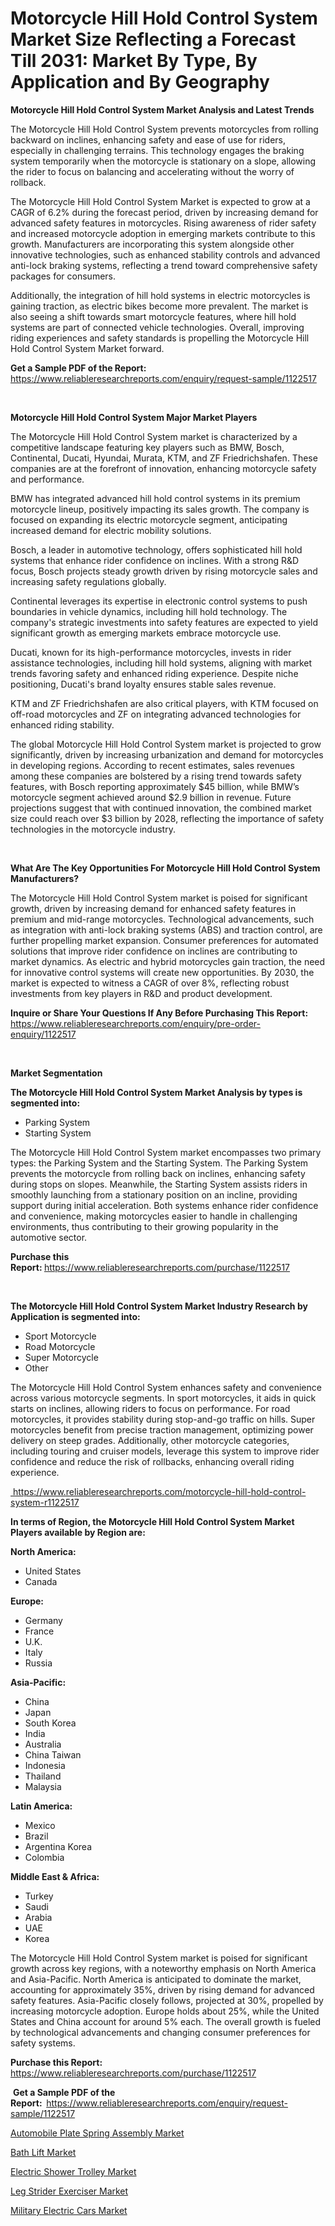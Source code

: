 <p><h1>Motorcycle Hill Hold Control System Market Size Reflecting a Forecast Till 2031: Market By Type, By Application and By Geography</h1></p><p><strong>Motorcycle Hill Hold Control System Market Analysis and Latest Trends</strong></p>
<p><p>The Motorcycle Hill Hold Control System prevents motorcycles from rolling backward on inclines, enhancing safety and ease of use for riders, especially in challenging terrains. This technology engages the braking system temporarily when the motorcycle is stationary on a slope, allowing the rider to focus on balancing and accelerating without the worry of rollback.</p><p>The Motorcycle Hill Hold Control System Market is expected to grow at a CAGR of 6.2% during the forecast period, driven by increasing demand for advanced safety features in motorcycles. Rising awareness of rider safety and increased motorcycle adoption in emerging markets contribute to this growth. Manufacturers are incorporating this system alongside other innovative technologies, such as enhanced stability controls and advanced anti-lock braking systems, reflecting a trend toward comprehensive safety packages for consumers.</p><p>Additionally, the integration of hill hold systems in electric motorcycles is gaining traction, as electric bikes become more prevalent. The market is also seeing a shift towards smart motorcycle features, where hill hold systems are part of connected vehicle technologies. Overall, improving riding experiences and safety standards is propelling the Motorcycle Hill Hold Control System Market forward.</p></p>
<p><strong>Get a Sample PDF of the Report:&nbsp;</strong> <a href="https://www.reliableresearchreports.com/enquiry/request-sample/1122517?utm_campaign=13&utm_medium=2&utm_source=Github&utm_content=ia&utm_term=04112024&utm_id=motorcycle-hill-hold-control-system">https://www.reliableresearchreports.com/enquiry/request-sample/1122517</a></p>
<p>&nbsp;</p>
<p><strong>Motorcycle Hill Hold Control System Major Market Players</strong></p>
<p><p>The Motorcycle Hill Hold Control System market is characterized by a competitive landscape featuring key players such as BMW, Bosch, Continental, Ducati, Hyundai, Murata, KTM, and ZF Friedrichshafen. These companies are at the forefront of innovation, enhancing motorcycle safety and performance.</p><p>BMW has integrated advanced hill hold control systems in its premium motorcycle lineup, positively impacting its sales growth. The company is focused on expanding its electric motorcycle segment, anticipating increased demand for electric mobility solutions.</p><p>Bosch, a leader in automotive technology, offers sophisticated hill hold systems that enhance rider confidence on inclines. With a strong R&D focus, Bosch projects steady growth driven by rising motorcycle sales and increasing safety regulations globally.</p><p>Continental leverages its expertise in electronic control systems to push boundaries in vehicle dynamics, including hill hold technology. The company's strategic investments into safety features are expected to yield significant growth as emerging markets embrace motorcycle use.</p><p>Ducati, known for its high-performance motorcycles, invests in rider assistance technologies, including hill hold systems, aligning with market trends favoring safety and enhanced riding experience. Despite niche positioning, Ducati's brand loyalty ensures stable sales revenue.</p><p>KTM and ZF Friedrichshafen are also critical players, with KTM focused on off-road motorcycles and ZF on integrating advanced technologies for enhanced riding stability.</p><p>The global Motorcycle Hill Hold Control System market is projected to grow significantly, driven by increasing urbanization and demand for motorcycles in developing regions. According to recent estimates, sales revenues among these companies are bolstered by a rising trend towards safety features, with Bosch reporting approximately $45 billion, while BMW’s motorcycle segment achieved around $2.9 billion in revenue. Future projections suggest that with continued innovation, the combined market size could reach over $3 billion by 2028, reflecting the importance of safety technologies in the motorcycle industry.</p></p>
<p>&nbsp;</p>
<p><strong>What Are The Key Opportunities For Motorcycle Hill Hold Control System Manufacturers?</strong></p>
<p><p>The Motorcycle Hill Hold Control System market is poised for significant growth, driven by increasing demand for enhanced safety features in premium and mid-range motorcycles. Technological advancements, such as integration with anti-lock braking systems (ABS) and traction control, are further propelling market expansion. Consumer preferences for automated solutions that improve rider confidence on inclines are contributing to market dynamics. As electric and hybrid motorcycles gain traction, the need for innovative control systems will create new opportunities. By 2030, the market is expected to witness a CAGR of over 8%, reflecting robust investments from key players in R&D and product development.</p></p>
<p><strong>Inquire or Share Your Questions If Any Before Purchasing This Report:</strong> <a href="https://www.reliableresearchreports.com/enquiry/pre-order-enquiry/1122517?utm_campaign=13&utm_medium=2&utm_source=Github&utm_content=ia&utm_term=04112024&utm_id=motorcycle-hill-hold-control-system">https://www.reliableresearchreports.com/enquiry/pre-order-enquiry/1122517</a></p>
<p>&nbsp;</p>
<p><strong>Market Segmentation</strong></p>
<p><strong>The Motorcycle Hill Hold Control System Market Analysis by types is segmented into:</strong></p>
<p><ul><li>Parking System</li><li>Starting System</li></ul></p>
<p><p>The Motorcycle Hill Hold Control System market encompasses two primary types: the Parking System and the Starting System. The Parking System prevents the motorcycle from rolling back on inclines, enhancing safety during stops on slopes. Meanwhile, the Starting System assists riders in smoothly launching from a stationary position on an incline, providing support during initial acceleration. Both systems enhance rider confidence and convenience, making motorcycles easier to handle in challenging environments, thus contributing to their growing popularity in the automotive sector.</p></p>
<p><strong>Purchase this Report:&nbsp;</strong><a href="https://www.reliableresearchreports.com/purchase/1122517?utm_campaign=13&utm_medium=2&utm_source=Github&utm_content=ia&utm_term=04112024&utm_id=motorcycle-hill-hold-control-system">https://www.reliableresearchreports.com/purchase/1122517</a></p>
<p>&nbsp;</p>
<p><strong>The Motorcycle Hill Hold Control System Market Industry Research by Application is segmented into:</strong></p>
<p><ul><li>Sport Motorcycle</li><li>Road Motorcycle</li><li>Super Motorcycle</li><li>Other</li></ul></p>
<p><p>The Motorcycle Hill Hold Control System enhances safety and convenience across various motorcycle segments. In sport motorcycles, it aids in quick starts on inclines, allowing riders to focus on performance. For road motorcycles, it provides stability during stop-and-go traffic on hills. Super motorcycles benefit from precise traction management, optimizing power delivery on steep grades. Additionally, other motorcycle categories, including touring and cruiser models, leverage this system to improve rider confidence and reduce the risk of rollbacks, enhancing overall riding experience.</p></p>
<p><a href="https://www.reliableresearchreports.com/motorcycle-hill-hold-control-system-r1122517?utm_campaign=13&utm_medium=2&utm_source=Github&utm_content=ia&utm_term=04112024&utm_id=motorcycle-hill-hold-control-system">&nbsp;https://www.reliableresearchreports.com/motorcycle-hill-hold-control-system-r1122517</a></p>
<p><strong>In terms of Region, the Motorcycle Hill Hold Control System Market Players available by Region are:</strong></p>
<p>
    <p> <strong> North America: </strong>
        <ul>
            <li>United States</li>
            <li>Canada</li>
        </ul>
        </p> 
    <p> <strong> Europe: </strong>
        <ul>
            <li>Germany</li>
            <li>France</li>
            <li>U.K.</li>
            <li>Italy</li>
            <li>Russia</li>
        </ul>
        </p> 
    <p> <strong> Asia-Pacific: </strong>
        <ul>
            <li>China</li>
            <li>Japan</li>
            <li>South Korea</li>
            <li>India</li>
            <li>Australia</li>
            <li>China Taiwan</li>
            <li>Indonesia</li>
            <li>Thailand</li>
            <li>Malaysia</li>
        </ul>
        </p> 
    <p> <strong> Latin America: </strong>
        <ul>
            <li>Mexico</li>
            <li>Brazil</li>
            <li>Argentina Korea</li>
            <li>Colombia</li>
        </ul>
        </p> 
    <p> <strong> Middle East & Africa: </strong>
        <ul>
            <li>Turkey</li>
            <li>Saudi</li>
            <li>Arabia</li>
            <li>UAE</li>
            <li>Korea</li>
        </ul>
    </p>
    </p>
<p><p>The Motorcycle Hill Hold Control System market is poised for significant growth across key regions, with a noteworthy emphasis on North America and Asia-Pacific. North America is anticipated to dominate the market, accounting for approximately 35%, driven by rising demand for advanced safety features. Asia-Pacific closely follows, projected at 30%, propelled by increasing motorcycle adoption. Europe holds about 25%, while the United States and China account for around 5% each. The overall growth is fueled by technological advancements and changing consumer preferences for safety systems.</p></p>
<p><strong>Purchase this Report: </strong><a href="https://www.reliableresearchreports.com/purchase/1122517?utm_campaign=13&utm_medium=2&utm_source=Github&utm_content=ia&utm_term=04112024&utm_id=motorcycle-hill-hold-control-system">https://www.reliableresearchreports.com/purchase/1122517</a></p>
<p>&nbsp;<strong>Get a Sample PDF of the Report:&nbsp;&nbsp;</strong><a href="https://www.reliableresearchreports.com/enquiry/request-sample/1122517?utm_campaign=13&utm_medium=2&utm_source=Github&utm_content=ia&utm_term=04112024&utm_id=motorcycle-hill-hold-control-system">https://www.reliableresearchreports.com/enquiry/request-sample/1122517</a></p>
<p><strong></strong></p>
<p><p><a href="https://github.com/maniehilp9ib/Market-Research-Report-List-1/blob/main/automobile-plate-spring-assembly-market.md?utm_campaign=13&utm_medium=2&utm_source=Github&utm_content=ia&utm_term=04112024&utm_id=motorcycle-hill-hold-control-system">Automobile Plate Spring Assembly Market</a></p><p><a href="https://issuu.com/reportprime-2/docs/bath-lift-market-size-2030.pptx_1a59e1e3eb72b7?utm_campaign=13&utm_medium=2&utm_source=Github&utm_content=ia&utm_term=04112024&utm_id=motorcycle-hill-hold-control-system">Bath Lift Market</a></p><p><a href="https://issuu.com/reportprime-2/docs/electric-shower-trolley-market-size_5e1ffd7573a23e?utm_campaign=13&utm_medium=2&utm_source=Github&utm_content=ia&utm_term=04112024&utm_id=motorcycle-hill-hold-control-system">Electric Shower Trolley Market</a></p><p><a href="https://issuu.com/reportprime-2/docs/leg-strider-exerciser-market-size-2_be33dd94139576?utm_campaign=13&utm_medium=2&utm_source=Github&utm_content=ia&utm_term=04112024&utm_id=motorcycle-hill-hold-control-system">Leg Strider Exerciser Market</a></p><p><a href="https://github.com/roydonhol47/Market-Research-Report-List-1/blob/main/military-electric-cars-market.md?utm_campaign=13&utm_medium=2&utm_source=Github&utm_content=ia&utm_term=04112024&utm_id=motorcycle-hill-hold-control-system">Military Electric Cars Market</a></p></p>